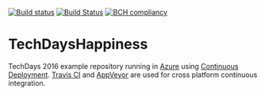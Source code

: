 [![Build status](https://ci.appveyor.com/api/projects/status/96klba6w6vq30go2?svg=true)](https://ci.appveyor.com/project/bas/techdayshappiness) [![Build Status](https://travis-ci.org/bas/TechDaysHappiness.svg?branch=master)](https://travis-ci.org/bas/TechDaysHappiness) [![BCH compliancy](http://bettercodehub.com/edge/badge/bas/TechDaysHappiness)](https://bettercodehub.com)
# TechDaysHappiness
TechDays 2016 example repository running in [Azure](http://techdayshappiness.azurewebsites.net) using [Continuous Deployment](https://github.com/projectkudu/kudu/wiki/Continuous-deployment). [Travis CI](https://travis-ci.org) and [AppVeyor](https://www.appveyor.com/) are used for cross platform continuous integration.

